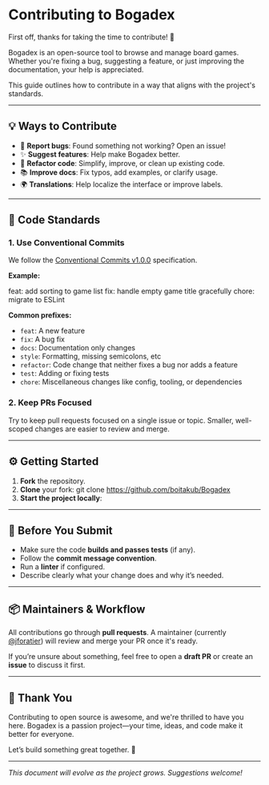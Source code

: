 # Contributing to Bogadex

First off, thanks for taking the time to contribute! 🎉

Bogadex is an open-source tool to browse and manage board games. Whether you're fixing a bug, suggesting a feature, or just improving the documentation, your help is appreciated.

This guide outlines how to contribute in a way that aligns with the project's standards.

---

## 💡 Ways to Contribute

- 🐛 **Report bugs**: Found something not working? Open an issue!
- ✨ **Suggest features**: Help make Bogadex better.
- 🧼 **Refactor code**: Simplify, improve, or clean up existing code.
- 📚 **Improve docs**: Fix typos, add examples, or clarify usage.
- 🌍 **Translations**: Help localize the interface or improve labels.

---

## 🧱 Code Standards

### 1. Use Conventional Commits

We follow the [Conventional Commits v1.0.0](https://www.conventionalcommits.org/en/v1.0.0/) specification.

**Example:**

feat: add sorting to game list
fix: handle empty game title gracefully
chore: migrate to ESLint


**Common prefixes:**

- `feat`: A new feature
- `fix`: A bug fix
- `docs`: Documentation only changes
- `style`: Formatting, missing semicolons, etc
- `refactor`: Code change that neither fixes a bug nor adds a feature
- `test`: Adding or fixing tests
- `chore`: Miscellaneous changes like config, tooling, or dependencies

### 2. Keep PRs Focused

Try to keep pull requests focused on a single issue or topic. Smaller, well-scoped changes are easier to review and merge.

---

## ⚙️ Getting Started

1. **Fork** the repository.
2. **Clone** your fork:
   git clone https://github.com/boitakub/Bogadex
3. **Start the project locally**:

---

## 🔎 Before You Submit

- Make sure the code **builds and passes tests** (if any).
- Follow the **commit message convention**.
- Run a **linter** if configured.
- Describe clearly what your change does and why it’s needed.

---

## 📦 Maintainers & Workflow

All contributions go through **pull requests**. A maintainer (currently [@jforatier](https://github.com/jforatier)) will review and merge your PR once it's ready.

If you’re unsure about something, feel free to open a **draft PR** or create an **issue** to discuss it first.

---

## 🙌 Thank You

Contributing to open source is awesome, and we're thrilled to have you here. Bogadex is a passion project—your time, ideas, and code make it better for everyone.

Let’s build something great together. 🎲

---

*This document will evolve as the project grows. Suggestions welcome!*


